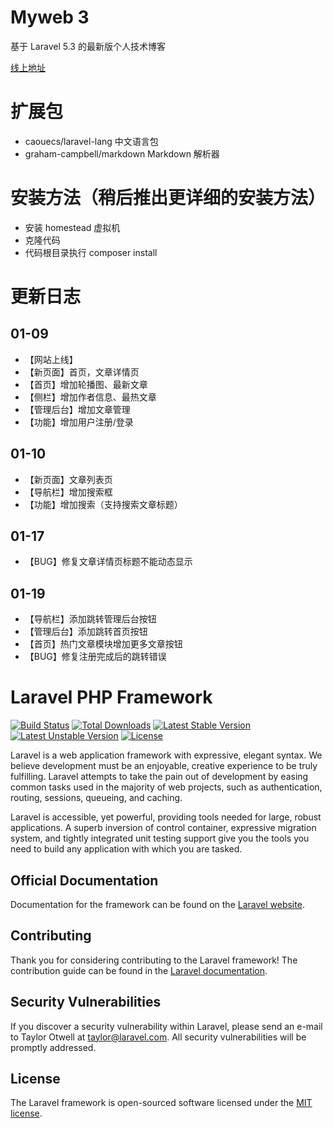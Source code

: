 # Myweb 3
基于 Laravel 5.3 的最新版个人技术博客

[线上地址](http://59.110.137.214/)

# 扩展包
- caouecs/laravel-lang 中文语言包
- graham-campbell/markdown Markdown 解析器

# 安装方法（稍后推出更详细的安装方法）
- 安装 homestead 虚拟机
- 克隆代码
- 代码根目录执行 composer install

# 更新日志

## 01-09

- 【网站上线】
- 【新页面】首页，文章详情页
- 【首页】增加轮播图、最新文章
- 【侧栏】增加作者信息、最热文章
- 【管理后台】增加文章管理
- 【功能】增加用户注册/登录


## 01-10

- 【新页面】文章列表页
- 【导航栏】增加搜索框
- 【功能】增加搜索（支持搜索文章标题）

## 01-17

- 【BUG】修复文章详情页标题不能动态显示

## 01-19

- 【导航栏】添加跳转管理后台按钮
- 【管理后台】添加跳转首页按钮
- 【首页】热门文章模块增加更多文章按钮
- 【BUG】修复注册完成后的跳转错误



# Laravel PHP Framework

[![Build Status](https://travis-ci.org/laravel/framework.svg)](https://travis-ci.org/laravel/framework)
[![Total Downloads](https://poser.pugx.org/laravel/framework/d/total.svg)](https://packagist.org/packages/laravel/framework)
[![Latest Stable Version](https://poser.pugx.org/laravel/framework/v/stable.svg)](https://packagist.org/packages/laravel/framework)
[![Latest Unstable Version](https://poser.pugx.org/laravel/framework/v/unstable.svg)](https://packagist.org/packages/laravel/framework)
[![License](https://poser.pugx.org/laravel/framework/license.svg)](https://packagist.org/packages/laravel/framework)

Laravel is a web application framework with expressive, elegant syntax. We believe development must be an enjoyable, creative experience to be truly fulfilling. Laravel attempts to take the pain out of development by easing common tasks used in the majority of web projects, such as authentication, routing, sessions, queueing, and caching.

Laravel is accessible, yet powerful, providing tools needed for large, robust applications. A superb inversion of control container, expressive migration system, and tightly integrated unit testing support give you the tools you need to build any application with which you are tasked.

## Official Documentation

Documentation for the framework can be found on the [Laravel website](http://laravel.com/docs).

## Contributing

Thank you for considering contributing to the Laravel framework! The contribution guide can be found in the [Laravel documentation](http://laravel.com/docs/contributions).

## Security Vulnerabilities

If you discover a security vulnerability within Laravel, please send an e-mail to Taylor Otwell at taylor@laravel.com. All security vulnerabilities will be promptly addressed.

## License

The Laravel framework is open-sourced software licensed under the [MIT license](http://opensource.org/licenses/MIT).
